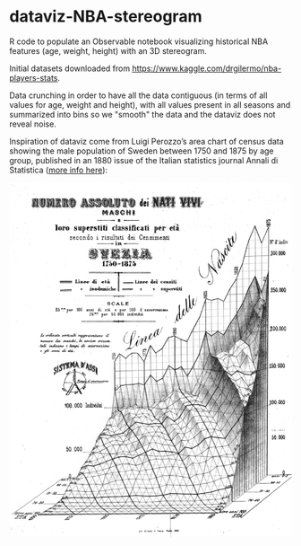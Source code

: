 # dataviz-NBA-stereogram
R code to populate an Observable notebook visualizing historical NBA features (age, weight, height) with an 3D stereogram.

Initial datasets downloaded from https://www.kaggle.com/drgilermo/nba-players-stats.

Data crunching in order to have all the data contiguous (in terms of all values for age, weight and height), with all values present in all seasons and summarized into bins so we "smooth" the data and the dataviz does not reveal noise.

Inspiration of dataviz come from Luigi Perozzo’s area chart of census data showing the male population of Sweden between 1750 and 1875 by age group, published in an 1880 issue of the Italian statistics journal Annali di Statistica ([more info here](https://www.laphamsquarterly.org/roundtable/instead-writing-thousand-words-part-three)):

![Stereogram](https://github.com/XavierGimenez/dataviz-NBA-stereogram/blob/main/stereogram__historical.png "Stereogram")
